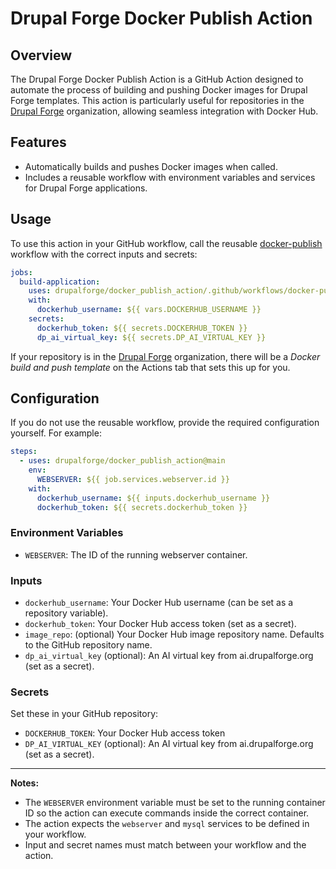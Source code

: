 # Drupal Forge Docker Publish Action

## Overview

The Drupal Forge Docker Publish Action is a GitHub Action designed to automate the process of building and pushing Docker images for Drupal Forge templates. This action is particularly useful for repositories in the [Drupal Forge](https://github.com/drupalforge) organization, allowing seamless integration with Docker Hub.

## Features

- Automatically builds and pushes Docker images when called.
- Includes a reusable workflow with environment variables and services for Drupal Forge applications.

## Usage

To use this action in your GitHub workflow, call the reusable [docker-publish](.github/workflows/docker-publish.yml) workflow with the correct inputs and secrets:

```yaml
jobs:
  build-application:
    uses: drupalforge/docker_publish_action/.github/workflows/docker-publish.yml@main
    with:
      dockerhub_username: ${{ vars.DOCKERHUB_USERNAME }}
    secrets:
      dockerhub_token: ${{ secrets.DOCKERHUB_TOKEN }}
      dp_ai_virtual_key: ${{ secrets.DP_AI_VIRTUAL_KEY }}
```

If your repository is in the [Drupal Forge](https://github.com/drupalforge) organization, there will be a _Docker build and push template_ on the Actions tab that sets this up for you.

## Configuration

If you do not use the reusable workflow, provide the required configuration yourself. For example:

```yaml
steps:
  - uses: drupalforge/docker_publish_action@main
    env:
      WEBSERVER: ${{ job.services.webserver.id }}
    with:
      dockerhub_username: ${{ inputs.dockerhub_username }}
      dockerhub_token: ${{ secrets.dockerhub_token }}
```

### Environment Variables

- `WEBSERVER`: The ID of the running webserver container.  

### Inputs

- `dockerhub_username`: Your Docker Hub username (can be set as a repository variable).
- `dockerhub_token`: Your Docker Hub access token (set as a secret).
- `image_repo`: (optional) Your Docker Hub image repository name. Defaults to the GitHub repository name.
- `dp_ai_virtual_key` (optional): An AI virtual key from ai.drupalforge.org (set as a secret).

### Secrets

Set these in your GitHub repository:

- `DOCKERHUB_TOKEN`: Your Docker Hub access token
- `DP_AI_VIRTUAL_KEY` (optional): An AI virtual key from ai.drupalforge.org (set as a secret).

---
**Notes:**
- The `WEBSERVER` environment variable must be set to the running container ID so the action can execute commands inside the correct container.
- The action expects the `webserver` and `mysql` services to be defined in your workflow.
- Input and secret names must match between your workflow and the action.
